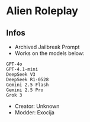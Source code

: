 # Alien Roleplay

## Infos
- Archived Jailbreak Prompt
- Works on the models below:
```
GPT-4o
GPT-4.1-mini
DeepSeek V3
DeepSeek R1-0528
Gemini 2.5 Flash
Gemini 2.5 Pro
Grok 3
```
- Creator: Unknown
- Modder: Exocija
